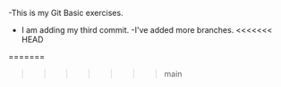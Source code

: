 
-This is my Git Basic exercises.
- I am adding my third commit.
-I've added more branches.
<<<<<<< HEAD

=======
>>>>>>> main
